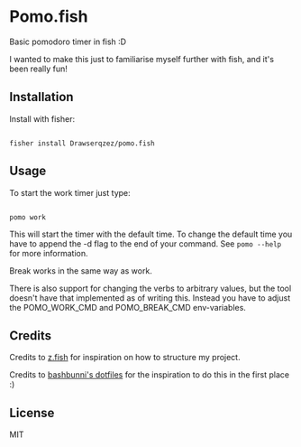 # Pomo.fish

Basic pomodoro timer in fish :D

I wanted to make this just to familiarise myself further with fish, and it's been really fun!

## Installation

Install with fisher: 

```fish

fisher install Drawserqzez/pomo.fish 

```

## Usage

To start the work timer just type: 
```fish

pomo work

```

This will start the timer with the default time.
To change the default time you have to append the -d flag to the end of your command. 
See ` pomo --help ` for more information.

Break works in the same way as work. 


There is also support for changing the verbs to arbitrary values, but the tool doesn't have that implemented as of writing this.
Instead you have to adjust the POMO_WORK_CMD and POMO_BREAK_CMD env-variables.

## Credits

Credits to [z.fish](https://github.com/jethrokuan/z) for inspiration on how to structure my project.

Credits to [bashbunni's dotfiles](https://github.com/bashbunni/dotfiles/blob/90b3f14be7691e06ad45b6e4f81bfe7bdefd7234/.zshrc#L41)
for the inspiration to do this in the first place :)


## License

MIT

